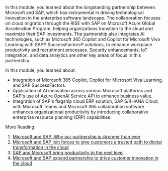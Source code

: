 In this module, you learned about the longstanding partnership between Microsoft and SAP, which has instrumental in driving technological innovation in the enterprise software landscape. The collaboration focuses on cloud migration through the RISE with SAP on Microsoft Azure Global Acceleration Program, helping organizations transition to the cloud and maximize their SAP investments. The partnership also integrates AI technologies, such as Microsoft 365 Copilot and Copilot for Microsoft Viva Learning with SAP® SuccessFactors® solutions, to enhance workplace productivity and recruitment processes. Security enhancements, IoT integration, and data analytics are other key areas of focus in this partnership.

In this module, you learned about:
- Integration of Microsoft 365 Copilot, Copilot for Microsoft Viva Learning, and SAP SuccessFactors.
- Application of AI innovation across various Microsoft platforms and SAP's use of Azure OpenAI Service API to enhance business value. 
- Integration of SAP's flagship cloud ERP solution, SAP S/4HANA Cloud, with Microsoft Teams and Microsoft 365 collaboration software enhances organizational productivity by introducing collaborative enterprise resource planning (ERP) capabilities. 

More Reading:
1. [Microsoft and SAP: Why our partnership is stronger than ever](https://news.microsoft.com/2021/05/04/microsoft-and-sap-why-our-partnership-is-stronger-than-ever/)
2. [Microsoft and SAP join forces to give customers a trusted path to digital transformation in the cloud](https://news.microsoft.com/2017/11/27/microsoft-and-sap-join-forces-to-give-customers-a-trusted-path-to-digital-transformation-in-the-cloud/)
3. [SAP and Microsoft bring productivity to the next level](https://news.sap.com/2021/05/sap-microsoft-productivity-next-level/)
4. [Microsoft and SAP expand partnership to drive customer innovation in the cloud](https://news.microsoft.com/2019/10/21/microsoft-and-sap-expand-partnership-to-drive-customer-innovation-in-the-cloud/)